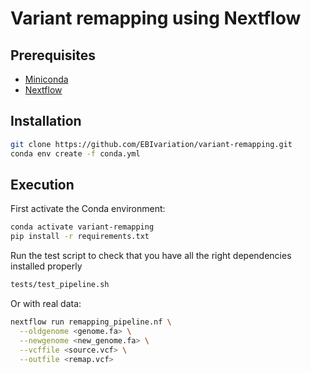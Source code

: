 # Variant remapping using Nextflow 

## Prerequisites
- [Miniconda](https://docs.conda.io/en/latest/miniconda.html)
- [Nextflow](https://www.nextflow.io/docs/latest/getstarted.html#installation)

## Installation
```bash
git clone https://github.com/EBIvariation/variant-remapping.git
conda env create -f conda.yml
```

## Execution 
First activate the Conda environment:
```bash
conda activate variant-remapping
pip install -r requirements.txt
```

Run the test script to check that you have all the right dependencies installed properly 
```bash
tests/test_pipeline.sh
```

Or with real data:
```bash
nextflow run remapping_pipeline.nf \
  --oldgenome <genome.fa> \
  --newgenome <new_genome.fa> \
  --vcffile <source.vcf> \
  --outfile <remap.vcf>
```
